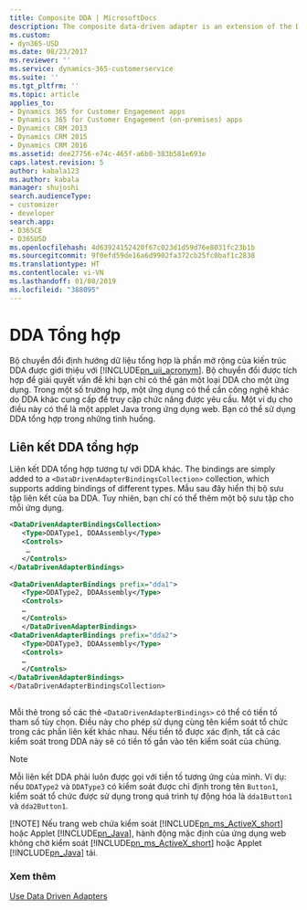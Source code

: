 ```yaml
---
title: Composite DDA | MicrosoftDocs
description: The composite data-driven adapter is an extension of the DDA architecture introduced with UII. Bộ chuyển đổi được tích hợp để giải quyết vấn đề khi bạn chỉ có thể gán một loại DDA cho một ứng dụng. Trong một số trường hợp, một ứng dụng có thể cần công nghệ khác do DDA khác cung cấp để truy cập chức năng được yêu cầu.
ms.custom:
- dyn365-USD
ms.date: 08/23/2017
ms.reviewer: ''
ms.service: dynamics-365-customerservice
ms.suite: ''
ms.tgt_pltfrm: ''
ms.topic: article
applies_to:
- Dynamics 365 for Customer Engagement apps
- Dynamics 365 for Customer Engagement (on-premises) apps
- Dynamics CRM 2013
- Dynamics CRM 2015
- Dynamics CRM 2016
ms.assetid: dee27756-e74c-465f-a6b0-383b581e693e
caps.latest.revision: 5
author: kabala123
ms.author: kabala
manager: shujoshi
search.audienceType:
- customizer
- developer
search.app:
- D365CE
- D365USD
ms.openlocfilehash: 4d63924152420f67c023d1d59d76e8031fc23b1b
ms.sourcegitcommit: 9f0efd59de16a6d9902fa372cb25fc0baf1c2838
ms.translationtype: HT
ms.contentlocale: vi-VN
ms.lasthandoff: 01/08/2019
ms.locfileid: "388095"
---
```

# <a name="composite-dda"></a>DDA Tổng hợp
Bộ chuyển đổi định hướng dữ liệu tổng hợp là phần mở rộng của kiến trúc DDA được giới thiệu với [!INCLUDE[pn_uii_acronym](../includes/pn-uii-acronym.md)]. Bộ chuyển đổi được tích hợp để giải quyết vấn đề khi bạn chỉ có thể gán một loại DDA cho một ứng dụng. Trong một số trường hợp, một ứng dụng có thể cần công nghệ khác do DDA khác cung cấp để truy cập chức năng được yêu cầu. Một ví dụ cho điều này có thể là một applet Java trong ứng dụng web. Bạn có thể sử dụng DDA tổng hợp trong những tình huống.  
  
## <a name="composite-dda-bindings"></a>Liên kết DDA tổng hợp  
 Liên kết DDA tổng hợp tương tự với DDA khác. The bindings are simply added to a `<DataDrivenAdapterBindingsCollection>` collection, which supports adding bindings of different types. Mẫu sau đây hiển thị bộ sưu tập liên kết của ba DDA. Tuy nhiên, bạn chí có thể thêm một bộ sưu tập cho mỗi ứng dụng.  
  
```xml  
<DataDrivenAdapterBindingsCollection>  
   <Type>DDAType1, DDAAssembly</Type>   
   <Controls>  
    …  
   </Controls>  
</DataDrivenAdapterBindings>  
  
<DataDrivenAdapterBindings prefix="dda1">  
   <Type>DDAType2, DDAAssembly</Type>   
   <Controls>  
   …  
   </Controls>  
   </DataDrivenAdapterBindings>  
<DataDrivenAdapterBindings prefix="dda2">  
   <Type>DDAType3, DDAAssembly</Type>   
   <Controls>  
   …  
   </Controls>  
</DataDrivenAdapterBindings>  
</DataDrivenAdapterBindingsCollection>  
  
```  
  
 Mỗi thẻ trong số các thẻ `<DataDrivenAdapterBindings>` có thể có tiền tố tham số tùy chọn. Điều này cho phép sử dụng cùng tên kiểm soát tổ chức trong các phần liên kết khác nhau. Nếu tiền tố được xác định, tất cả các kiểm soát trong DDA này sẽ có tiền tố gắn vào tên kiểm soát của chúng.  
  
> [!NOTE]
>  Mỗi liên kết DDA phải luôn được gọi với tiền tố tương ứng của mình. Ví dụ: nếu `DDAType2` và `DDAType3` có kiểm soát được chỉ định trong tên `Button1`, kiểm soát tổ chức được sử dụng trong quá trình tự động hóa là `dda1Button1` và `dda2Button1`.  
> 
> [!NOTE]
>  Nếu trang web chứa kiểm soát [!INCLUDE[pn_ms_ActiveX_short](../includes/pn-ms-activex-short.md)] hoặc Applet [!INCLUDE[pn_Java](../includes/pn-java.md)], hành động mặc định của ứng dụng web không chờ kiểm soát [!INCLUDE[pn_ms_ActiveX_short](../includes/pn-ms-activex-short.md)] hoặc Applet [!INCLUDE[pn_Java](../includes/pn-java.md)] tải.  
  
### <a name="see-also"></a>Xem thêm  
 [Use Data Driven Adapters](../unified-service-desk/use-data-driven-adapters-ddas.md)
